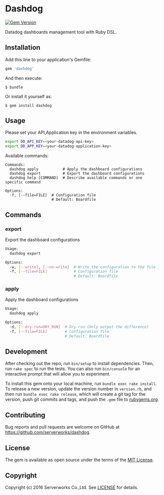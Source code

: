 # Dashdog

[![Gem Version](https://badge.fury.io/rb/dashdog.svg)](https://badge.fury.io/rb/dashdog)

Datadog dashboards management tool with Ruby DSL.

## Installation

Add this line to your application's Gemfile:

```ruby
gem 'dashdog'
```

And then execute:

    $ bundle

Or install it yourself as:

    $ gem install dashdog

## Usage

Please set your API,Application key in  the environment variables.

```sh
export DD_API_KEY=<your-datadog-api-key>
export DD_APP_KEY=<your-datadog-application-key>
```

Available commands:

```
Commands:
  dashdog apply           # Apply the dashboard configurations
  dashdog export          # Export the dashboard configurations
  dashdog help [COMMAND]  # Describe available commands or one specific command

Options:
  -f, [--file=FILE]  # Configuration file
                     # Default: Boardfile
```

## Commands

### export
Export the dashboard configurations

```sh
Usage:
  dashdog export

Options:
  -w, [--write], [--no-write]  # Write the configuration to the file
  -f, [--file=FILE]            # Configuration file
                               # Default: Boardfile
```

### apply
Apply the dashboard configurations

```sh
Usage:
  dashdog apply

Options:
  -d, [--dry-run=DRY_RUN]  # Dry run (Only output the difference)
  -f, [--file=FILE]        # Configuration file
                           # Default: Boardfile
```

## Development

After checking out the repo, run `bin/setup` to install dependencies. Then, run `rake spec` to run the tests. You can also run `bin/console` for an interactive prompt that will allow you to experiment.

To install this gem onto your local machine, run `bundle exec rake install`. To release a new version, update the version number in `version.rb`, and then run `bundle exec rake release`, which will create a git tag for the version, push git commits and tags, and push the `.gem` file to [rubygems.org](https://rubygems.org).

## Contributing

Bug reports and pull requests are welcome on GitHub at https://github.com/serverworks/dashdog.

## License

The gem is available as open source under the terms of the [MIT License](http://opensource.org/licenses/MIT).

## Copyright

Copyright (c) 2016 Serverworks Co.,Ltd. See [LICENSE](https://github.com/serverworks/dashdog/blob/master/LICENSE.txt) for details.
